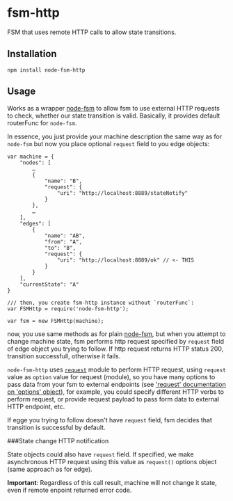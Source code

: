 fsm-http
========
FSM that uses remote HTTP calls to allow state transitions.

## Installation

```npm install node-fsm-http```

## Usage

Works as a wrapper [node-fsm](https://github.com/dolphin278/fsm) to allow fsm to use external HTTP requests to check, whether our state transition is valid. Basically, it provides default routerFunc for `node-fsm`.

In essence, you just provide your machine description the same way as for `node-fsm` but now you place optional `request` field to you edge objects:

```
var machine = {
    "nodes": [
        …
        {
            "name": "B",
            "request": {
                "uri": "http://localhost:8889/stateNotify"
            }
        },
        …
    ],
    "edges": [
        {
            "name": "AB",
            "from": "A",
            "to": "B",
            "request": {
                "uri": "http://localhost:8889/ok" // <- THIS
            }
        }
    ],
    "currentState": "A"
}

/// then, you create fsm-http instance without `routerFunc`:
var FSMHttp = require('node-fsm-http');

var fsm = new FSMHttp(machine);
```

now, you use same methods as for plain [node-fsm](https://github.com/dolphin278/fsm), but when you attempt to change machine state, fsm performs http request specified by `request` field of edge object you trying to follow. If http request returns HTTP status 200, transition successfull, otherwise it fails.

`node-fsm-http` uses [`request`](https://github.com/mikeal/request) module to perform HTTP request, using `request` value as `option` value for request (module), so you have many options to pass data from your fsm to external endpoints (see ['request' documentation on 'options' object](https://github.com/mikeal/request#requestoptions-callback)), for example, you could specify different HTTP verbs to perform request, or provide request payload to pass form data to external HTTP endpoint, etc.

If egge you trying to follow doesn't have `request` field, fsm decides that transition is successful by default.

###State change HTTP notification

State objects could also have `request` field. If specified, we make asynchronous HTTP request using this value as `request()` options object (same approach as for edge).

**Important**: Regardless of this call result, machine will not change it state, even if remote enpoint returned error code.